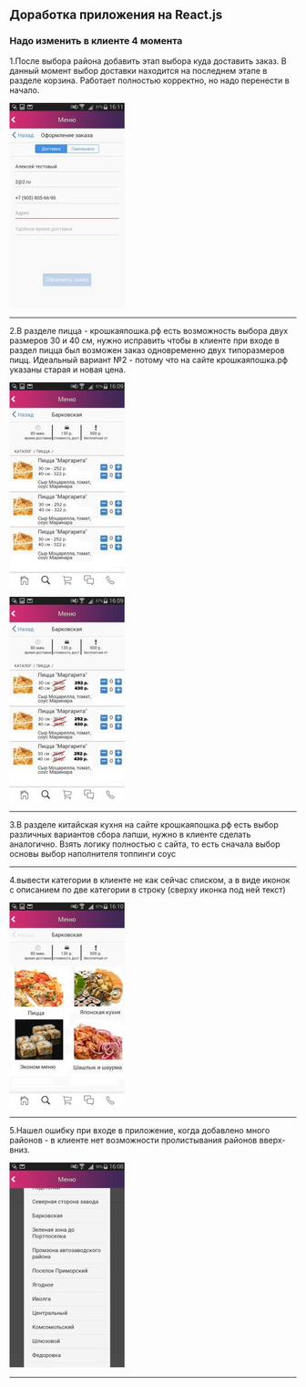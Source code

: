 ## Доработка приложения на React.js 
 
### Надо изменить в клиенте 4 момента

1.После выбора района добавить этап выбора куда доставить заказ.
В данный момент выбор доставки находится на последнем этапе в разделе корзина. 
Работает полностью корректно, но надо перенести в начало.

![Альтернативный текст](https://github.com/virtu78/react_client/blob/master/img/1.jpg)

***

2.В разделе пицца - крошкаяпошка.рф есть возможность выбора двух размеров 30 и 40 см, нужно исправить чтобы в клиенте при входе в раздел пицца был возможен заказ одновременно двух типоразмеров пицц. Идеальный вариант №2 - потому что на сайте крошкаяпошка.рф указаны старая и новая цена.

![Альтернативный текст](https://github.com/virtu78/react_client/blob/master/img/2.jpg)

![Альтернативный текст](https://github.com/virtu78/react_client/blob/master/img/3.jpg)

***

3.В разделе китайская кухня на сайте крошкаяпошка.рф есть выбор различных вариантов сбора лапши, нужно в клиенте сделать аналогично.
Взять логику полностью с сайта, то есть
сначала выбор основы
выбор наполнителя
топпинги
соус

***

4.вывести категории в клиенте не как сейчас списком, а в виде иконок с описанием по две категории в строку (сверху иконка под ней текст)

![Альтернативный текст](https://github.com/virtu78/react_client/blob/master/img/4.jpg)

***

5.Нашел ошибку при входе в приложение, когда добавлено много районов - в клиенте нет возможности пролистывания районов вверх-вниз.

![Альтернативный текст](https://github.com/virtu78/react_client/blob/master/img/5.jpg)

***
